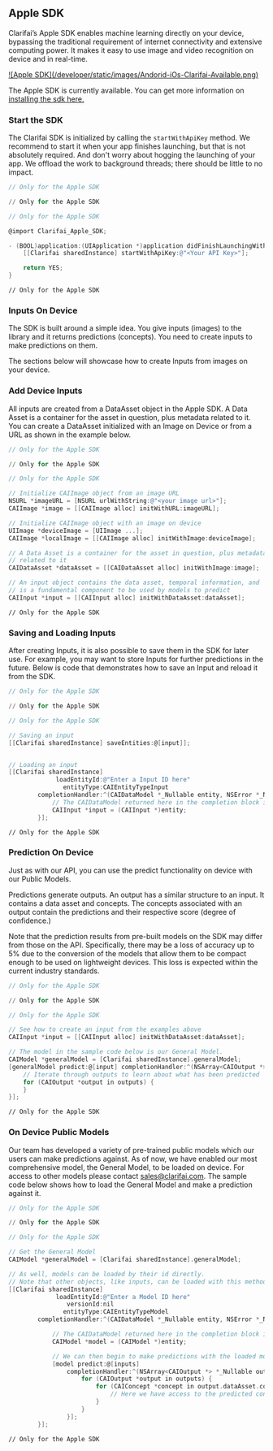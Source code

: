 ## Apple SDK

Clarifai’s Apple SDK enables machine learning directly on your device, bypassing the traditional
requirement of internet connectivity and extensive computing power. It makes it easy to use
image and video recognition on device and in real-time.

<a href="https://www.clarifai.com/get-sdk" target="_blank">
  ![Apple SDK](/developer/static/images/Andorid-iOs-Clarifai-Available.png)
</a>

The Apple SDK is currently available. You can get more information on
<a href="https://github.com/Clarifai/clarifai-apple-sdk" target="_blank">
  installing the sdk here.<span class="icon icon-link-out"></span>
</a>

### Start the SDK

The Clarifai SDK is initialized by calling the `startWithApiKey` method. We recommend to start it when your app finishes launching, but that is not absolutely required. And don't worry about hogging the launching of your app. We offload the work to background threads; there should be little to no impact.




```js
// Only for the Apple SDK

```

```python
// Only for the Apple SDK

```

```java
// Only for the Apple SDK

```

```objective-c
@import Clarifai_Apple_SDK;

- (BOOL)application:(UIApplication *)application didFinishLaunchingWithOptions:(NSDictionary *)launchOptions {
    [[Clarifai sharedInstance] startWithApiKey:@"<Your API Key>"];

    return YES;
}

```

```cURL
// Only for the Apple SDK

```



### Inputs On Device

The SDK is built around a simple idea. You give inputs (images) to the library and it returns predictions (concepts). You need to create inputs to make predictions on them.

The sections below will showcase how to create Inputs from images on your device.

### Add Device Inputs

All inputs are created from a DataAsset object in the Apple SDK. A Data Asset is a container for the asset in question, plus metadata related to it. You can create a DataAsset initialized with an Image on Device or from a URL as shown in the example below.



```js
// Only for the Apple SDK

```

```python
// Only for the Apple SDK

```

```java
// Only for the Apple SDK

```

```objective-c
// Initialize CAIImage object from an image URL
NSURL *imageURL = [NSURL urlWithString:@"<your image url>"];
CAIImage *image = [[CAIImage alloc] initWithURL:imageURL];

// Initialize CAIImage object with an image on device
UIImage *deviceImage = [UIImage ...];
CAIImage *localImage = [[CAIImage alloc] initWithImage:deviceImage];

// A Data Asset is a container for the asset in question, plus metadata
// related to it
CAIDataAsset *dataAsset = [[CAIDataAsset alloc] initWithImage:image];

// An input object contains the data asset, temporal information, and
// is a fundamental component to be used by models to predict
CAIInput *input = [[CAIInput alloc] initWithDataAsset:dataAsset];

```

```cURL
// Only for the Apple SDK

```



### Saving and Loading Inputs

After creating Inputs, it is also possible to save them in the SDK for later use. For example, you may want to store Inputs for further predictions in the future. Below is code that demonstrates how to save an Input and reload it from the SDK.



```js
// Only for the Apple SDK

```

```python
// Only for the Apple SDK

```

```java
// Only for the Apple SDK

```

```objective-c
// Saving an input
[[Clarifai sharedInstance] saveEntities:@[input]];


// Loading an input
[[Clarifai sharedInstance]
             loadEntityId:@"Enter a Input ID here"
               entityType:CAIEntityTypeInput
        completionHandler:^(CAIDataModel *_Nullable entity, NSError *_Nullable error) {
            // The CAIDataModel returned here in the completion block is cast to a CAIInput object.
            CAIInput *input = (CAIInput *)entity;
        }];

```

```cURL
// Only for the Apple SDK

```



### Prediction On Device
Just as with our API, you can use the predict functionality on device with our Public Models.

Predictions generate outputs. An output has a similar structure to an input. It contains a data asset and concepts. The concepts associated with an output contain the predictions and their respective score (degree of confidence.)

Note that the prediction results from pre-built models on the SDK may differ from those on the API. Specifically, there may be a loss of accuracy up to 5% due to the conversion of the models that allow them to be compact enough to be used on lightweight devices. This loss is expected within the current industry standards.



```js
// Only for the Apple SDK

```

```python
// Only for the Apple SDK

```

```java
// Only for the Apple SDK

```

```objective-c
// See how to create an input from the examples above
CAIInput *input = [[CAIInput alloc] initWithDataAsset:dataAsset];

// The model in the sample code below is our General Model.
CAIModel *generalModel = [Clarifai sharedInstance].generalModel;
[generalModel predict:@[input] completionHandler:^(NSArray<CAIOutput *> * _Nullable outputs, NSError * _Nullable error) {
    // Iterate through outputs to learn about what has been predicted
    for (CAIOutput *output in outputs) {
    }
}];

```

```cURL
// Only for the Apple SDK

```



### On Device Public Models

Our team has developed a variety of pre-trained public models which our users can make predictions against. As of now, we have enabled our most comprehensive model, the General Model, to be loaded on device. For access to other models please contact sales@clarifai.com. The sample code below shows how to load the General Model and make a prediction against it.



```js
// Only for the Apple SDK

```

```python
// Only for the Apple SDK

```

```java
// Only for the Apple SDK

```

```objective-c
// Get the General Model
CAIModel *generalModel = [Clarifai sharedInstance].generalModel;

// As well, models can be loaded by their id directly.
// Note that other objects, like inputs, can be loaded with this method too by changing the CAIEntityType.
[[Clarifai sharedInstance]
             loadEntityId:@"Enter a Model ID here"
                versionId:nil
               entityType:CAIEntityTypeModel
        completionHandler:^(CAIDataModel *_Nullable entity, NSError *_Nullable error) {

            // The CAIDataModel returned here in the completion block is cast to a CAIModel object.
            CAIModel *model = (CAIModel *)entity;

            // We can then begin to make predictions with the loaded model immediately.
            [model predict:@[inputs]
                completionHandler:^(NSArray<CAIOutput *> *_Nullable outputs, NSError *_Nullable error) {
                    for (CAIOutput *output in outputs) {
                        for (CAIConcept *concept in output.dataAsset.concepts) {
                            // Here we have access to the predicted concepts.
                        }
                    }
                }];
        }];

```

```cURL
// Only for the Apple SDK

```

